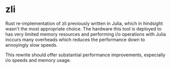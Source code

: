 # zli

Rust re-implementation of zli previously written in Julia, which in hindsight wasn't the most appropriate choice.
The hardware this tool is deployed to has very limited memory resources and performing i/o operations with Julia inccurs many overheads which reduces the performance down to annoyingly slow speeds.

This rewrite should offer substantial performance improvements, especially i/o speeds and memory usage.

